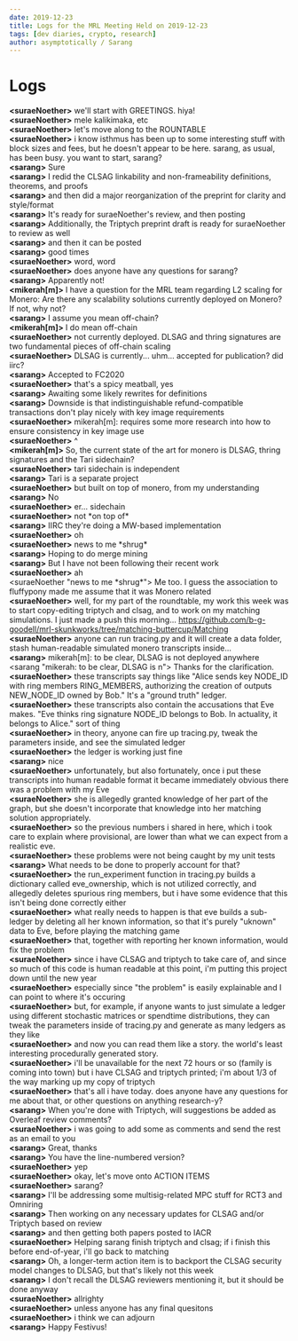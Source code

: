 ```yaml
---
date: 2019-12-23
title: Logs for the MRL Meeting Held on 2019-12-23
tags: [dev diaries, crypto, research]
author: asymptotically / Sarang
---
```


# Logs

**\<suraeNoether\>** we'll start with GREETINGS. hiya!  
**\<suraeNoether\>** mele kalikimaka, etc  
**\<suraeNoether\>** let's move along to the ROUNTABLE  
**\<suraeNoether\>** i know isthmus has been up to some interesting stuff with block sizes and fees, but he doesn't appear to be here. sarang, as usual, has been busy. you want to start, sarang?  
**\<sarang\>** Sure  
**\<sarang\>** I redid the CLSAG linkability and non-frameability definitions, theorems, and proofs  
**\<sarang\>** and then did a major reorganization of the preprint for clarity and style/format  
**\<sarang\>** It's ready for suraeNoether's review, and then posting  
**\<sarang\>** Additionally, the Triptych preprint draft is ready for suraeNoether to review as well  
**\<sarang\>** and then it can be posted  
**\<sarang\>** good times  
**\<suraeNoether\>** word, word  
**\<suraeNoether\>** does anyone have any questions for sarang?  
**\<sarang\>** Apparently not!  
**\<mikerah[m]\>** I have a question for the MRL team regarding L2 scaling for Monero: Are there any scalability solutions currently deployed on Monero? If not, why not?  
**\<sarang\>** I assume you mean off-chain?  
**\<mikerah[m]\>** I do mean off-chain  
**\<suraeNoether\>** not currently deployed. DLSAG and thring signatures are two fundamental pieces of off-chain scaling  
**\<suraeNoether\>** DLSAG is currently... uhm... accepted for publication? did iirc?  
**\<sarang\>** Accepted to FC2020  
**\<suraeNoether\>** that's a spicy meatball, yes  
**\<sarang\>** Awaiting some likely rewrites for definitions  
**\<sarang\>** Downside is that indistinguishable refund-compatible transactions don't play nicely with key image requirements  
**\<suraeNoether\>** mikerah[m]: requires some more research into how to ensure consistency in key image use  
**\<suraeNoether\>** ^  
**\<mikerah[m]\>** So, the current state of the art for monero is DLSAG, thring signatures and the Tari sidechain?  
**\<suraeNoether\>** tari sidechain is independent  
**\<sarang\>** Tari is a separate project  
**\<suraeNoether\>** but built on top of monero, from my understanding  
**\<sarang\>** No  
**\<suraeNoether\>** er... sidechain  
**\<suraeNoether\>** not \*on top of\*  
**\<sarang\>** IIRC they're doing a MW-based implementation  
**\<suraeNoether\>** oh  
**\<suraeNoether\>** news to me \*shrug\*  
**\<sarang\>** Hoping to do merge mining  
**\<sarang\>** But I have not been following their recent work  
**\<suraeNoether\>** ah  
\<suraeNoether "news to me \*shrug\*"\> Me too. I guess the association to fluffypony made me assume that it was Monero related  
**\<suraeNoether\>** well, for my part of the roundtable, my work this week was to start copy-editing triptych and clsag, and to work on my matching simulations. I just made a push this morning... https://github.com/b-g-goodell/mrl-skunkworks/tree/matching-buttercup/Matching  
**\<suraeNoether\>** anyone can run tracing.py and it will create a data folder, stash human-readable simulated monero transcripts inside...  
**\<sarang\>** mikerah[m]: to be clear, DLSAG is not deployed anywhere  
\<sarang "mikerah: to be clear, DLSAG is n"\> Thanks for the clarification.  
**\<suraeNoether\>** these transcripts say things like "Alice sends key NODE\_ID with ring members RING\_MEMBERS, authorizing the creation of outputs NEW\_NODE\_ID owned by Bob." It's a "ground truth" ledger.  
**\<suraeNoether\>** these transcripts also contain the accusations that Eve makes. "Eve thinks ring signature NODE\_ID belongs to Bob. In actuality, it belongs to Alice." sort of thing  
**\<suraeNoether\>** in theory, anyone can fire up tracing.py, tweak the parameters inside, and see the simulated ledger  
**\<suraeNoether\>** the ledger is working just fine  
**\<sarang\>** nice  
**\<suraeNoether\>** unfortunately, but also fortunately, once i put these transcripts into human readable format it became immediately obvious there was a problem with my Eve  
**\<suraeNoether\>** she is allegedly granted knowledge of her part of the graph, but she doesn't incorporate that knowledge into her matching solution appropriately.  
**\<suraeNoether\>** so the previous numbers i shared in here, which i took care to explain where provisional, are lower than what we can expect from a realistic eve.  
**\<suraeNoether\>** these problems were not being caught by my unit tests  
**\<sarang\>** What needs to be done to properly account for that?  
**\<suraeNoether\>** the run\_experiment function in tracing.py builds a dictionary called eve\_ownership, which is not utilized correctly, and allegedly deletes spurious ring members, but i have some evidence that this isn't being done correctly either  
**\<suraeNoether\>** what really needs to happen is that eve builds a sub-ledger by deleting all her known information, so that it's purely "uknown" data to Eve, before playing the matching game  
**\<suraeNoether\>** that, together with reporting her known information, would fix the problem  
**\<suraeNoether\>** since i have CLSAG and triptych to take care of, and since so much of this code is human readable at this point, i'm putting this project down until the new year  
**\<suraeNoether\>** especially since "the problem" is easily explainable and I can point to where it's occuring  
**\<suraeNoether\>** but, for example, if anyone wants to just simulate a ledger using different stochastic matrices or spendtime distributions, they can tweak the parameters inside of tracing.py and generate as many ledgers as they like  
**\<suraeNoether\>** and now you can read them like a story. the world's least interesting procedurally generated story.  
**\<suraeNoether\>** i'll be unavailable for the next 72 hours or so (family is coming into town) but i have CLSAG and triptych printed; i'm about 1/3 of the way marking up my copy of triptych  
**\<suraeNoether\>** that's all i have today. does anyone have any questions for me about that, or other questions on anything research-y?  
**\<sarang\>** When you're done with Triptych, will suggestions be added as Overleaf review comments?  
**\<suraeNoether\>** i was going to add some as comments and send the rest as an email to you  
**\<sarang\>** Great, thanks  
**\<sarang\>** You have the line-numbered version?  
**\<suraeNoether\>** yep  
**\<suraeNoether\>** okay, let's move onto ACTION ITEMS  
**\<suraeNoether\>** sarang?  
**\<sarang\>** I'll be addressing some multisig-related MPC stuff for RCT3 and Omniring  
**\<sarang\>** Then working on any necessary updates for CLSAG and/or Triptych based on review  
**\<sarang\>** and then getting both papers posted to IACR  
**\<suraeNoether\>** Helping sarang finish triptych and clsag; if i finish this before end-of-year, i'll go back to matching  
**\<sarang\>** Oh, a longer-term action item is to backport the CLSAG security model changes to DLSAG, but that's likely not this week  
**\<sarang\>** I don't recall the DLSAG reviewers mentioning it, but it should be done anyway  
**\<suraeNoether\>** allrighty  
**\<suraeNoether\>** unless anyone has any final quesitons  
**\<suraeNoether\>** i think we can adjourn  
**\<sarang\>** Happy Festivus!  
